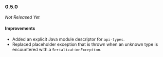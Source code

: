 ### 0.5.0

_Not Released Yet_

#### Improvements

- Added an explicit Java module descriptor for `api-types`.
- Replaced placeholder exception that is thrown when an unknown type is
  encountered with a `SerializationException`.